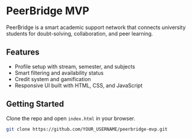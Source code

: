 # PeerBridge MVP

PeerBridge is a smart academic support network that connects university students for doubt-solving, collaboration, and peer learning.

## Features
- Profile setup with stream, semester, and subjects
- Smart filtering and availability status
- Credit system and gamification
- Responsive UI built with HTML, CSS, and JavaScript

## Getting Started
Clone the repo and open `index.html` in your browser.

```bash
git clone https://github.com/YOUR_USERNAME/peerbridge-mvp.git
